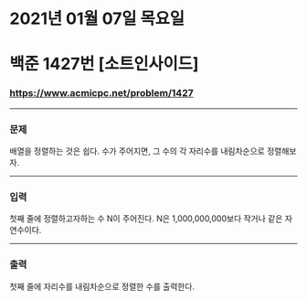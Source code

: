 
# 2021년 01월 07일 목요일
# 백준 1427번 [소트인사이드]
### https://www.acmicpc.net/problem/1427

---

### 문제
배열을 정렬하는 것은 쉽다. 수가 주어지면, 그 수의 각 자리수를 내림차순으로 정렬해보자.

---

### 입력
첫째 줄에 정렬하고자하는 수 N이 주어진다. N은 1,000,000,000보다 작거나 같은 자연수이다.

---

### 출력
첫째 줄에 자리수를 내림차순으로 정렬한 수를 출력한다.
